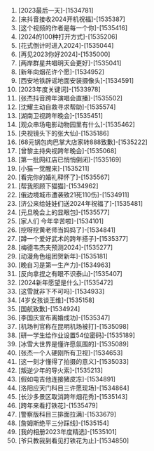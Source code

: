 
1. [2023最后一天]-[1534781]
1. [来抖音接收2024开机祝福]-[1535387]
1. [这个视频的作者是每一个你]-[1535416]
1. [2024的100种打开方式]-[1535206]
1. [花式倒计时进入2024]-[1535044]
1. [再见2023你好2024]-[1535000]
1. [两岸群星共唱明天会更好]-[1535041]
1. [新年向烟花许个愿]-[1534952]
1. [西安地铁辟谣地面安装摄像头]-[1534591]
1. [2023年度关键词]-[1533978]
1. [张杰抖音跨年演唱会直播]-[1535502]
1. [沈耀主动自救寻求帮助]-[1535574]
1. [湖南卫视跨年晚会]-[1535451]
1. [观众串场电影动物园里有什么]-[1535462]
1. [央视镜头下的张大仙]-[1535186]
1. [68元锅包肉巴掌大店家转888致歉]-[1535222]
1. [曾黎主持央视跨年晚会]-[1535068]
1. [第一批网红店已悄悄倒闭]-[1535169]
1. [小猫一觉醒来]-[1535211]
1. [看完你的婚礼释怀了]-[1535567]
1. [帮我照顾下猫猫]-[1534962]
1. [俄边境城市遭袭致21死110伤]-[1534911]
1. [济公来给娃娃们送2024年祝福了]-[1535481]
1. [元旦晚会上的显眼包]-[1535577]
1. [家人们 今年辛苦啦]-[1534101]
1. [挖呀挖黄老师当妈妈了]-[1534841]
1. [蹲一个爱好武术的跨年搭子]-[1535377]
1. [梅德韦杰夫预测2024]-[1535277]
1. [动漫角色组团贺新年]-[1535181]
1. [晚自习是第一生产力]-[1534963]
1. [反向拿捏之有眼不识泰山]-[1535407]
1. [2024新年愿望是什么]-[1535472]
1. [这雪就非下不可吗]-[1534933]
1. [4岁女孩谈王维]-[1535158]
1. [国航致歉]-[1534924]
1. [李国庆宣布离婚成功]-[1535347]
1. [机场判官称在昆明机场被打]-[1535098]
1. [研一学生给作业设置54位密码]-[1535189]
1. [冰雪大世界是懂许愿氛围的]-[1535089]
1. [张杰一个人硬刚所有卫视]-[1534653]
1. [这一刻才懂得了拍摄的意义]-[1535033]
1. [叛逆少年的导火索]-[1535213]
1. [假如电吉他连接猪皮冻]-[1534891]
1. [洛阳应天门科目三许愿现场]-[1534864]
1. [长沙多景区取消跨年烟花秀]-[1535143]
1. [跨年来看打铁花]-[1535479]
1. [警察版科目三排面拉满]-[1533679]
1. [詹姆斯绝平三分踩线]-[1535154]
1. [我的相册2023年度精选]-[1535101]
1. [爷只教我到看见打铁花为止]-[1534850]